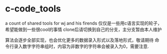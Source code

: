 # c-code_tools
a  count of shared  tools for wj and his firends
仅仅是一些用c语言实现的轮子，希望能做到一些很cool的事情
clone后请切换到自己的分支，主分支暂由本人维护

算法会逐步全部实现，也会优化更多的数据录入形式以及落地形式，敬请期待
命令行录入数字字符串组时，内容为非数字的字符串会被录入为0，需要注意.

